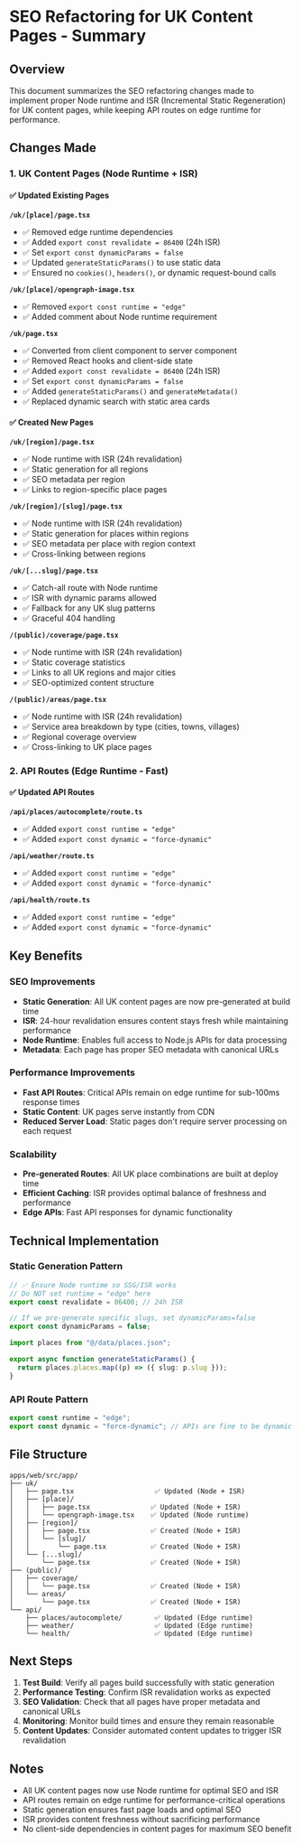 # SEO Refactoring for UK Content Pages - Summary

## Overview
This document summarizes the SEO refactoring changes made to implement proper Node runtime and ISR (Incremental Static Regeneration) for UK content pages, while keeping API routes on edge runtime for performance.

## Changes Made

### 1. UK Content Pages (Node Runtime + ISR)

#### ✅ Updated Existing Pages

**`/uk/[place]/page.tsx`**
- ✅ Removed edge runtime dependencies
- ✅ Added `export const revalidate = 86400` (24h ISR)
- ✅ Set `export const dynamicParams = false`
- ✅ Updated `generateStaticParams()` to use static data
- ✅ Ensured no `cookies()`, `headers()`, or dynamic request-bound calls

**`/uk/[place]/opengraph-image.tsx`**
- ✅ Removed `export const runtime = "edge"`
- ✅ Added comment about Node runtime requirement

**`/uk/page.tsx`**
- ✅ Converted from client component to server component
- ✅ Removed React hooks and client-side state
- ✅ Added `export const revalidate = 86400` (24h ISR)
- ✅ Set `export const dynamicParams = false`
- ✅ Added `generateStaticParams()` and `generateMetadata()`
- ✅ Replaced dynamic search with static area cards

#### ✅ Created New Pages

**`/uk/[region]/page.tsx`**
- ✅ Node runtime with ISR (24h revalidation)
- ✅ Static generation for all regions
- ✅ SEO metadata per region
- ✅ Links to region-specific place pages

**`/uk/[region]/[slug]/page.tsx`**
- ✅ Node runtime with ISR (24h revalidation)
- ✅ Static generation for places within regions
- ✅ SEO metadata per place with region context
- ✅ Cross-linking between regions

**`/uk/[...slug]/page.tsx`**
- ✅ Catch-all route with Node runtime
- ✅ ISR with dynamic params allowed
- ✅ Fallback for any UK slug patterns
- ✅ Graceful 404 handling

**`/(public)/coverage/page.tsx`**
- ✅ Node runtime with ISR (24h revalidation)
- ✅ Static coverage statistics
- ✅ Links to all UK regions and major cities
- ✅ SEO-optimized content structure

**`/(public)/areas/page.tsx`**
- ✅ Node runtime with ISR (24h revalidation)
- ✅ Service area breakdown by type (cities, towns, villages)
- ✅ Regional coverage overview
- ✅ Cross-linking to UK place pages

### 2. API Routes (Edge Runtime - Fast)

#### ✅ Updated API Routes

**`/api/places/autocomplete/route.ts`**
- ✅ Added `export const runtime = "edge"`
- ✅ Added `export const dynamic = "force-dynamic"`

**`/api/weather/route.ts`**
- ✅ Added `export const runtime = "edge"`
- ✅ Added `export const dynamic = "force-dynamic"`

**`/api/health/route.ts`**
- ✅ Added `export const runtime = "edge"`
- ✅ Added `export const dynamic = "force-dynamic"`

## Key Benefits

### SEO Improvements
- **Static Generation**: All UK content pages are now pre-generated at build time
- **ISR**: 24-hour revalidation ensures content stays fresh while maintaining performance
- **Node Runtime**: Enables full access to Node.js APIs for data processing
- **Metadata**: Each page has proper SEO metadata with canonical URLs

### Performance Improvements
- **Fast API Routes**: Critical APIs remain on edge runtime for sub-100ms response times
- **Static Content**: UK pages serve instantly from CDN
- **Reduced Server Load**: Static pages don't require server processing on each request

### Scalability
- **Pre-generated Routes**: All UK place combinations are built at deploy time
- **Efficient Caching**: ISR provides optimal balance of freshness and performance
- **Edge APIs**: Fast API responses for dynamic functionality

## Technical Implementation

### Static Generation Pattern
```ts
// ✅ Ensure Node runtime so SSG/ISR works
// Do NOT set runtime = "edge" here
export const revalidate = 86400; // 24h ISR

// If we pre-generate specific slugs, set dynamicParams=false
export const dynamicParams = false;

import places from "@/data/places.json";

export async function generateStaticParams() {
  return places.places.map((p) => ({ slug: p.slug }));
}
```

### API Route Pattern
```ts
export const runtime = "edge";
export const dynamic = "force-dynamic"; // APIs are fine to be dynamic
```

## File Structure

```
apps/web/src/app/
├── uk/
│   ├── page.tsx                    ✅ Updated (Node + ISR)
│   ├── [place]/
│   │   ├── page.tsx               ✅ Updated (Node + ISR)
│   │   └── opengraph-image.tsx    ✅ Updated (Node runtime)
│   ├── [region]/
│   │   ├── page.tsx               ✅ Created (Node + ISR)
│   │   └── [slug]/
│   │       └── page.tsx           ✅ Created (Node + ISR)
│   └── [...slug]/
│       └── page.tsx               ✅ Created (Node + ISR)
├── (public)/
│   ├── coverage/
│   │   └── page.tsx               ✅ Created (Node + ISR)
│   └── areas/
│       └── page.tsx               ✅ Created (Node + ISR)
└── api/
    ├── places/autocomplete/        ✅ Updated (Edge runtime)
    ├── weather/                    ✅ Updated (Edge runtime)
    └── health/                     ✅ Updated (Edge runtime)
```

## Next Steps

1. **Test Build**: Verify all pages build successfully with static generation
2. **Performance Testing**: Confirm ISR revalidation works as expected
3. **SEO Validation**: Check that all pages have proper metadata and canonical URLs
4. **Monitoring**: Monitor build times and ensure they remain reasonable
5. **Content Updates**: Consider automated content updates to trigger ISR revalidation

## Notes

- All UK content pages now use Node runtime for optimal SEO and ISR
- API routes remain on edge runtime for performance-critical operations
- Static generation ensures fast page loads and optimal SEO
- ISR provides content freshness without sacrificing performance
- No client-side dependencies in content pages for maximum SEO benefit
